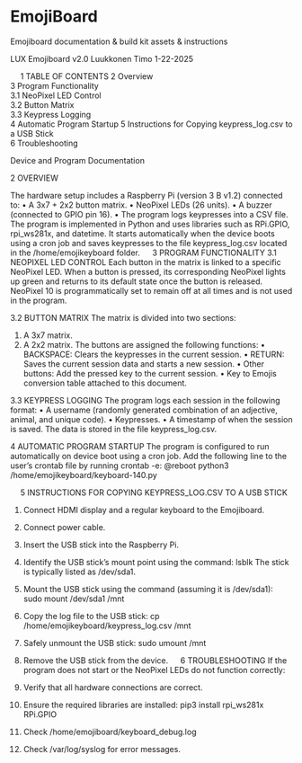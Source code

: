 # EmojiBoard
Emojiboard documentation &amp; build kit assets &amp; instructions

LUX
Emojiboard
v2.0
Luukkonen Timo
1-22-2025

 
1	TABLE OF CONTENTS
2	Overview	
3	Program Functionality	
3.1	NeoPixel LED Control	
3.2	Button Matrix	
3.3	Keypress Logging	
4	Automatic Program Startup
5	Instructions for Copying keypress_log.csv to a USB Stick	
6	Troubleshooting	


Device and Program Documentation

2	OVERVIEW

The hardware setup includes a Raspberry Pi (version 3 B v1.2) connected to:
•	A 3x7 + 2x2 button matrix.
•	NeoPixel LEDs (26 units).
•	A buzzer (connected to GPIO pin 16).
•	The program logs keypresses into a CSV file.
The program is implemented in Python and uses libraries such as RPi.GPIO, rpi_ws281x, and datetime. It starts automatically when the device boots using a cron job and saves keypresses to the file keypress_log.csv located in the /home/emojikeyboard folder.
 
3	PROGRAM FUNCTIONALITY
3.1	NEOPIXEL LED CONTROL
Each button in the matrix is linked to a specific NeoPixel LED. When a button is pressed, its corresponding NeoPixel lights up green and returns to its default state once the button is released. NeoPixel 10 is programmatically set to remain off at all times and is not used in the program.

3.2	BUTTON MATRIX
The matrix is divided into two sections:
1.	A 3x7 matrix.
2.	A 2x2 matrix.
The buttons are assigned the following functions:
•	BACKSPACE: Clears the keypresses in the current session.
•	RETURN: Saves the current session data and starts a new session.
•	Other buttons: Add the pressed key to the current session.
•	Key to Emojis conversion table attached to this document.

3.3	KEYPRESS LOGGING
The program logs each session in the following format:
•	A username (randomly generated combination of an adjective, animal, and unique code).
•	Keypresses.
•	A timestamp of when the session is saved.
The data is stored in the file keypress_log.csv.

4	AUTOMATIC PROGRAM STARTUP
The program is configured to run automatically on device boot using a cron job. Add the following line to the user’s crontab file by running crontab -e:
@reboot python3 /home/emojikeyboard/keyboard-140.py

 
5	INSTRUCTIONS FOR COPYING KEYPRESS_LOG.CSV TO A USB STICK
1.	Connect HDMI display and a regular keyboard to the Emojiboard.
2.	Connect power cable.
3.	Insert the USB stick into the Raspberry Pi.

4.	Identify the USB stick’s mount point using the command: 
    lsblk
  The stick is typically listed as /dev/sda1.

5.	Mount the USB stick using the command (assuming it is /dev/sda1): 
    sudo mount /dev/sda1 /mnt

6.	Copy the log file to the USB stick: 
    cp /home/emojikeyboard/keypress_log.csv /mnt

7.	Safely unmount the USB stick: 
sudo umount /mnt

8.	Remove the USB stick from the device.
 
6	TROUBLESHOOTING
If the program does not start or the NeoPixel LEDs do not function correctly:
1.	Verify that all hardware connections are correct.
2.	Ensure the required libraries are installed: 
    pip3 install rpi_ws281x RPi.GPIO
3.	Check /home/emojiboard/keyboard_debug.log
4.	Check /var/log/syslog for error messages.

